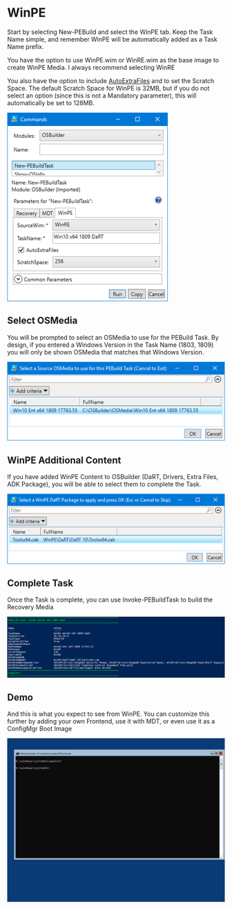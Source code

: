 # WinPE

Start by selecting New-PEBuild and select the WinPE tab.  Keep the Task Name simple, and remember WinPE will be automatically added as a Task Name prefix.

You have the option to use WinPE.wim or WinRE.wim as the base image to create WinPE Media.  I always recommend selecting WinRE

You also have the option to include [AutoExtraFiles](../auto-extrafiles.md) and to set the Scratch Space.  The default Scratch Space for WinPE is 32MB, but if you do not select an option \(since this is not a Mandatory parameter\), this will automatically be set to 128MB.

![](../../../.gitbook/assets/2018-10-18_10-59-52.png)

## Select OSMedia

You will be prompted to select an OSMedia to use for the PEBuild Task.  By design, if you entered a Windows Version in the Task Name \(1803, 1809\) you will only be shown OSMedia that matches that Windows Version.

![](../../../.gitbook/assets/2018-10-15_23-53-59.png)

## WinPE Additional Content

If you have added WinPE Content to OSBuilder \(DaRT, Drivers, Extra Files, ADK Package\), you will be able to select them to complete the Task.

![](../../../.gitbook/assets/2018-10-15_23-54-30.png)

## Complete Task

Once the Task is complete, you can use Invoke-PEBuildTask to build the Recovery Media

![](../../../.gitbook/assets/2018-10-18_11-04-14.png)

## Demo

And this is what you expect to see from WinPE.  You can customize this further by adding your own Frontend, use it with MDT, or even use it as a ConfigMgr Boot Image

![](../../../.gitbook/assets/2018-10-18_11-18-28.png)

